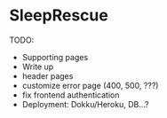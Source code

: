 # SleepRescue

TODO:
- Supporting pages
- Write up
- header pages
- customize error page (400, 500, ???)
- fix frontend authentication
- Deployment: Dokku/Heroku, DB...?
